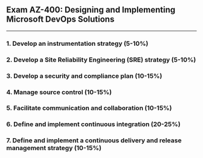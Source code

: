## Exam AZ-400: Designing and Implementing Microsoft DevOps Solutions
----

### 1. Develop an instrumentation strategy (5-10%)
### 2. Develop a Site Reliability Engineering (SRE) strategy (5-10%)
### 3. Develop a security and compliance plan (10-15%)
### 4. Manage source control (10-15%)
### 5. Facilitate communication and collaboration (10-15%)
### 6. Define and implement continuous integration (20-25%)
### 7. Define and implement a continuous delivery and release management strategy (10-15%)
